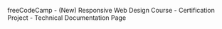 freeCodeCamp - (New) Responsive Web Design Course - Certification Project - Technical Documentation Page
